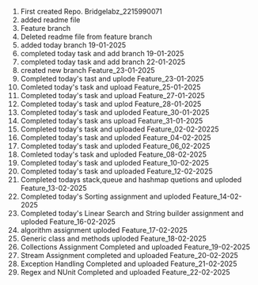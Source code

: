 1. First created Repo. Bridgelabz_2215990071
2. added readme file
3. Feature branch
4. Deleted readme file from feature branch 
5. added today branch 19-01-2025
6. completed today task and add branch 19-01-2025
7. completed today task and add branch 22-01-2025
8. created new branch Feature_23-01-2025
9. Completed today's tast and uplode Feature_23-01-2025
10. Comleted today's task and upload Feature_25-01-2025
11. Completed today's task and upload Feature_27-01-2025
12. Completed today's task and uplod Feature_28-01-2025
13. Completed today's task and uploded Feature_30-01-2025
14. Completed today's task ans upload Feature_31-01-2025
15. Completed today's task and uploaded Feature_02-02-20225
16. Completed today's task and uploded Feature_04-02-2025
17. Completed today's task and uploded Feature_06_02-2025
18. Comleted today's task and uploded Feature_08-02-2025
19. Completed today's task and uploded Feature_10-02-2025
20. Completed today's task and uploaded Feature_12-02-2025
21. Completed todays stack,queue and hashmap quetions and uploded Feature_13-02-2025
22. Completed today's Sorting assignment and uploded Feature_14-02-2025
23. Completed today's Linear Search and String builder assignment and uploded Feature_16-02-2025
24. algorithm assignment uploded Feature_17-02-2025
25. Generic class and methods uploded Feature_18-02-2025
26. Collections Assignment Completed and uploaded Feature_19-02-2025
27. Stream Assignment completed and uploaded Feature_20-02-2025
28. Exception Handling Completed and uploaded Feature_21-02-2025
29. Regex and NUnit Completed and uploaded Feature_22-02-2025
